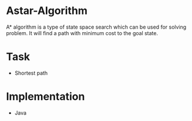 # Astar-Algorithm
A* algorithm is a type of state space search which can be used for solving problem. It will find a path with minimum cost to the goal state.

# Task
+ Shortest path

# Implementation
+ Java

